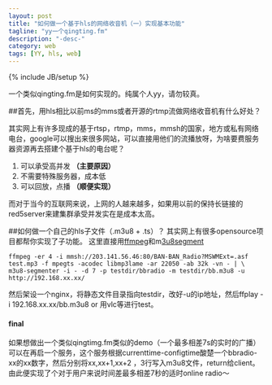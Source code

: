 ```yaml
---
layout: post
title: "如何做一个基于hls的网络收音机（一）实现基本功能"
tagline: "yy一个qingting.fm"
description: "-desc-"
category: web
tags: [YY, hls, web]
---
```

{% include JB/setup %}

一个类似qingting.fm是如何实现的。纯属个人yy，请勿较真。

##首先，用hls相比以前ms的mms或者开源的rtmp流做网络收音机有什么好处？

其实网上有许多现成的基于rtsp，rtmp，mms，mmsh的国家，地方或私有网络电台，google可以搜出来很多网站，可以直接用他们的流播放呀，为啥要费服务器资源再去搭建个基于hls的电台呢？

1. 可以承受高并发    **（主要原因）**
2. 不需要特殊服务器，成本低
3. 可以回放，点播  **（顺便实现）**

而对于当今的互联网来说，上网的人越来越多，如果用以前的保持长链接的red5server来建集群承受并发实在是成本太高。

##如何做一个自己的hls子文件（.m3u8 + .ts）？
其实网上有很多opensource项目都帮你实现了子功能。
这里直接用[ffmpeg](http://ffmpeg.org/)和m[3u8segment](https://github.com/johnf/m3u8-segmenter)


`ffmpeg -er 4 -i mmsh://203.141.56.46:80/BAN-BAN_Radio?MSWMExt=.asf test.mp3 -f mpegts -acodec libmp3lame -ar 22050 -ab 32k -vn - | \`
 `m3u8-segmenter -i - -d 7 -p testdir/bbradio -m testdir/bb.m3u8 -u http://192.168.xx.xx/
`

然后架设一个nginx，将静态文件目录指向testdir，改好-u的ip地址，然后ffplay -i 192.168.xx.xx/bb.m3u8 or 用vlc等进行test。

#### final
如果想做出一个类似qingtimg.fm类似的demo（一个最多相差7s的实时的广播）可以在再启一个服务，这个服务根据currenttime-configtime酸楚一个bbradio-xx的xx数字，然后分别将xx,xx+1,xx+2 ，3行写入m3u8文件，return给client。 由此便实现了个对于用户来说时间差最多相差7秒的适时online radio～

 